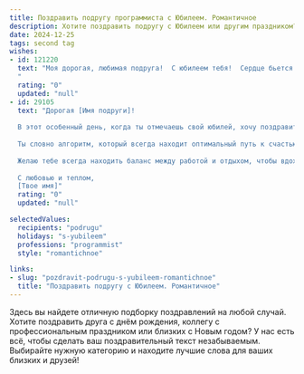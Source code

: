 ```yaml
---
title: Поздравить подругу программиста с Юбилеем. Романтичное
description: Хотите поздравить подругу с Юбилеем или другим праздником? Наш ИИ создаст незабываемое поздравление, а вы обязательно выделитесь среди других.  
date: 2024-12-25
tags: second tag
wishes:
- id: 121220
  text: "Моя дорогая, любимая подруга!  С юбилеем тебя!  Сердце бьется в унисон с твоим кодом — таким же прекрасным, сложным и невероятно красивым.  Пусть твоя жизнь будет наполнена не только блеском алгоритмов, но и нежностью, счастьем, любовью — теми чувствами, которые не поддаются никаким вычислениям, но делают мир бесконечно прекрасным.  Пусть каждый день будет новой, интересной программой, полной радости и удивительных открытий.  Я бесконечно ценю твою дружбу, твою яркую индивидуальность и твой талант. С днем рождения, моя звездочка!
  "
  rating: "0"
  updated: "null"
- id: 29105
  text: "Дорогая [Имя подруги]!
  
  В этот особенный день, когда ты отмечаешь свой юбилей, хочу поздравить тебя от всего сердца! Ты не только прекрасный программист, создающий чудеса в мире кода, но и удивительный человек, наполняющий жизни окружающих светом и радостью.
  
  Ты словно алгоритм, который всегда находит оптимальный путь к счастью, вдохновляя всех нас следовать за мечтой. Пусть этот юбилей станет новой вехой в твоей жизни, полон ярких идей и новых свершений.
  
  Желаю тебе всегда находить баланс между работой и отдыхом, чтобы вдохновение рождалось в каждом моменте. Пусть в твоем сердце живёт романтика, а в жизни сбудутся самые смелые мечты!
  
  С любовью и теплом,
  [Твое имя]"
  rating: "0"
  updated: "null"

selectedValues:
  recipients: "podrugu"
  holidays: "s-yubileem"
  professions: "programmist"
  style: "romantichnoe"

links:
- slug: "pozdravit-podrugu-s-yubileem-romantichnoe"
  title: "Поздравить подругу с Юбилеем. Романтичное"
---
```


Здесь вы найдете отличную подборку поздравлений на любой случай.
Хотите поздравить друга с днём рождения, коллегу с профессиональным праздником или близких с Новым годом? У нас есть всё, чтобы сделать ваш поздравительный текст незабываемым. Выбирайте нужную категорию и находите лучшие слова для ваших близких и друзей!
